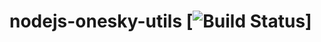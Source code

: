 # nodejs-onesky-utils [![Build Status](https://travis-ci.org/brainly/nodejs-onesky-utils.svg?branch=master)]

